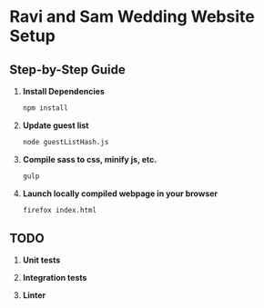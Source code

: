 # Ravi and Sam Wedding Website Setup

## Step-by-Step Guide

1. **Install Dependencies**
   ```sh
   npm install
2. **Update guest list**
   ```sh
   node guestListHash.js
3. **Compile sass to css, minify js, etc.**
   ```sh
   gulp
4. **Launch locally compiled webpage in your browser**
   ```sh
   firefox index.html

## TODO

1. **Unit tests**

2. **Integration tests**

3. **Linter**